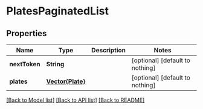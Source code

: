 # PlatesPaginatedList


## Properties
Name | Type | Description | Notes
------------ | ------------- | ------------- | -------------
**nextToken** | **String** |  | [optional] [default to nothing]
**plates** | [**Vector{Plate}**](Plate.md) |  | [optional] [default to nothing]


[[Back to Model list]](../README.md#models) [[Back to API list]](../README.md#api-endpoints) [[Back to README]](../README.md)


